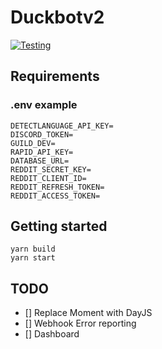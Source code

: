 # Duckbotv2

[![Testing](https://github.com/Shinudesu/Duckbotv2/actions/workflows/main.yml/badge.svg?branch=master)](https://github.com/Shinudesu/Duckbotv2/actions/workflows/main.yml)

## Requirements

### .env example

```
DETECTLANGUAGE_API_KEY=
DISCORD_TOKEN=
GUILD_DEV=
RAPID_API_KEY=
DATABASE_URL=
REDDIT_SECRET_KEY=
REDDIT_CLIENT_ID=
REDDIT_REFRESH_TOKEN=
REDDIT_ACCESS_TOKEN=

```

## Getting started

```
yarn build
yarn start
```

## TODO

- [] Replace Moment with DayJS
- [] Webhook Error reporting
- [] Dashboard
